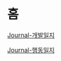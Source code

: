 # 홈

[Journal-개발일지](%E1%84%92%E1%85%A9%E1%86%B7%20c114991cb8f8481da3b1f3dbba31f526/Journal-%E1%84%80%E1%85%A2%E1%84%87%E1%85%A1%E1%86%AF%E1%84%8B%E1%85%B5%E1%86%AF%E1%84%8C%E1%85%B5%2030c77c628a754ffc939d589612f98c6e.csv)

[Journal-행동일지](%E1%84%92%E1%85%A9%E1%86%B7%20c114991cb8f8481da3b1f3dbba31f526/Journal-%E1%84%92%E1%85%A2%E1%86%BC%E1%84%83%E1%85%A9%E1%86%BC%E1%84%8B%E1%85%B5%E1%86%AF%E1%84%8C%E1%85%B5%200a071cd20acd4428afda35b49da2966a.csv)
